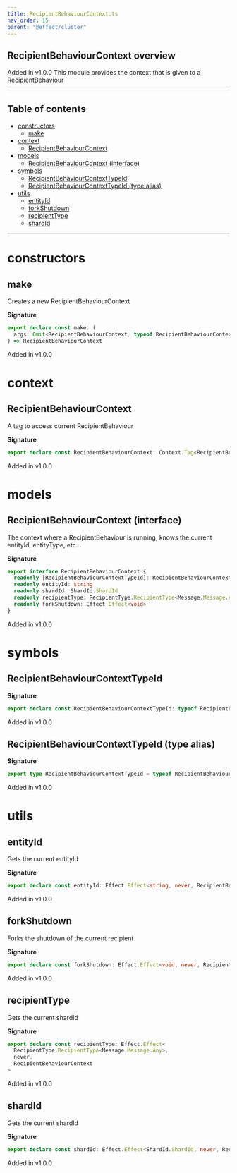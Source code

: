 ```yaml
---
title: RecipientBehaviourContext.ts
nav_order: 15
parent: "@effect/cluster"
---
```


## RecipientBehaviourContext overview

Added in v1.0.0
This module provides the context that is given to a RecipientBehaviour

---

<h2 class="text-delta">Table of contents</h2>

- [constructors](#constructors)
  - [make](#make)
- [context](#context)
  - [RecipientBehaviourContext](#recipientbehaviourcontext)
- [models](#models)
  - [RecipientBehaviourContext (interface)](#recipientbehaviourcontext-interface)
- [symbols](#symbols)
  - [RecipientBehaviourContextTypeId](#recipientbehaviourcontexttypeid)
  - [RecipientBehaviourContextTypeId (type alias)](#recipientbehaviourcontexttypeid-type-alias)
- [utils](#utils)
  - [entityId](#entityid)
  - [forkShutdown](#forkshutdown)
  - [recipientType](#recipienttype)
  - [shardId](#shardid)

---

# constructors

## make

Creates a new RecipientBehaviourContext

**Signature**

```ts
export declare const make: (
  args: Omit<RecipientBehaviourContext, typeof RecipientBehaviourContextTypeId>
) => RecipientBehaviourContext
```

Added in v1.0.0

# context

## RecipientBehaviourContext

A tag to access current RecipientBehaviour

**Signature**

```ts
export declare const RecipientBehaviourContext: Context.Tag<RecipientBehaviourContext, RecipientBehaviourContext>
```

Added in v1.0.0

# models

## RecipientBehaviourContext (interface)

The context where a RecipientBehaviour is running, knows the current entityId, entityType, etc...

**Signature**

```ts
export interface RecipientBehaviourContext {
  readonly [RecipientBehaviourContextTypeId]: RecipientBehaviourContextTypeId
  readonly entityId: string
  readonly shardId: ShardId.ShardId
  readonly recipientType: RecipientType.RecipientType<Message.Message.Any>
  readonly forkShutdown: Effect.Effect<void>
}
```

Added in v1.0.0

# symbols

## RecipientBehaviourContextTypeId

**Signature**

```ts
export declare const RecipientBehaviourContextTypeId: typeof RecipientBehaviourContextTypeId
```

Added in v1.0.0

## RecipientBehaviourContextTypeId (type alias)

**Signature**

```ts
export type RecipientBehaviourContextTypeId = typeof RecipientBehaviourContextTypeId
```

Added in v1.0.0

# utils

## entityId

Gets the current entityId

**Signature**

```ts
export declare const entityId: Effect.Effect<string, never, RecipientBehaviourContext>
```

Added in v1.0.0

## forkShutdown

Forks the shutdown of the current recipient

**Signature**

```ts
export declare const forkShutdown: Effect.Effect<void, never, RecipientBehaviourContext>
```

Added in v1.0.0

## recipientType

Gets the current shardId

**Signature**

```ts
export declare const recipientType: Effect.Effect<
  RecipientType.RecipientType<Message.Message.Any>,
  never,
  RecipientBehaviourContext
>
```

Added in v1.0.0

## shardId

Gets the current shardId

**Signature**

```ts
export declare const shardId: Effect.Effect<ShardId.ShardId, never, RecipientBehaviourContext>
```

Added in v1.0.0
